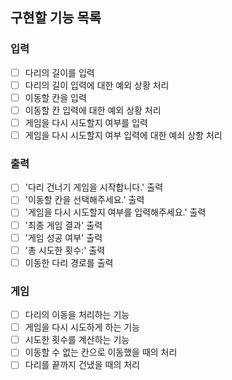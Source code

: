 ## 구현할 기능 목록
### 입력
- [ ] 다리의 길이를 입력
- [ ] 다리의 길이 입력에 대한 예외 상황 처리
- [ ] 이동할 칸을 입력
- [ ] 이동할 칸 입력에 대한 예외 상황 처리
- [ ] 게임을 다시 시도할지 여부를 입력
- [ ] 게임을 다시 시도할지 여부 입력에 대한 예쇠 상항 처리
### 출력
- [ ] '다리 건너기 게임을 시작합니다.' 출력
- [ ] '이동할 칸을 선택해주세요.' 출력
- [ ] '게임을 다시 시도할지 여부를 입력해주세요.' 출력
- [ ] '최종 게임 결과' 출력
- [ ] '게임 성공 여부' 출력
- [ ] '총 시도한 횟수:' 출력
- [ ] 이동한 다리 경로를 출력
### 게임
- [ ] 다리의 이동을 처리하는 기능
- [ ] 게임을 다시 시도하게 하는 기능
- [ ] 시도한 횟수를 계산하는 기능
- [ ] 이동할 수 없는 칸으로 이동했을 때의 처리
- [ ] 다리를 끝까지 건냈을 때의 처리